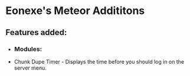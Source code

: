 # Eonexe's Meteor Addititons
###
## Features added:
 - ### Modules:
 - Chunk Dupe Timer - Displays the time before you should log in on the server menu.
